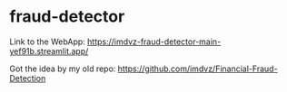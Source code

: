 # fraud-detector

Link to the WebApp: https://imdvz-fraud-detector-main-yef91b.streamlit.app/


Got the idea by my old repo: https://github.com/imdvz/Financial-Fraud-Detection
